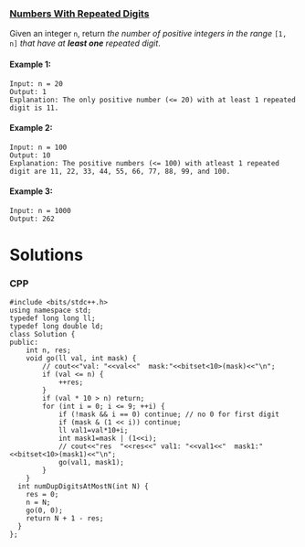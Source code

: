 ### [Numbers With Repeated Digits](https://leetcode.com/problems/numbers-with-repeated-digits/) <br>

Given an integer `n`, return *the number of positive integers in the range* `[1, n]` *that have at **least one** repeated digit*.




#### Example 1:
```
Input: n = 20
Output: 1
Explanation: The only positive number (<= 20) with at least 1 repeated digit is 11.

```

#### Example 2:
```
Input: n = 100
Output: 10
Explanation: The positive numbers (<= 100) with atleast 1 repeated digit are 11, 22, 33, 44, 55, 66, 77, 88, 99, and 100.

```

#### Example 3:

```
Input: n = 1000
Output: 262

```

# Solutions

### CPP
```
#include <bits/stdc++.h>
using namespace std;
typedef long long ll;
typedef long double ld;
class Solution {
public:
	int n, res;
	void go(ll val, int mask) {
        // cout<<"val: "<<val<<"  mask:"<<bitset<10>(mask)<<"\n";
		if (val <= n) {
            ++res;
        }
		if (val * 10 > n) return;
		for (int i = 0; i <= 9; ++i) {
			if (!mask && i == 0) continue; // no 0 for first digit
			if (mask & (1 << i)) continue;
            ll val1=val*10+i;
            int mask1=mask | (1<<i);
            // cout<<"res  "<<res<<" val1: "<<val1<<"  mask1:"<<bitset<10>(mask1)<<"\n";            
			go(val1, mask1);
		}
	}
  int numDupDigitsAtMostN(int N) {
  	res = 0;
  	n = N;
  	go(0, 0);
  	return N + 1 - res;
  }
};
```
